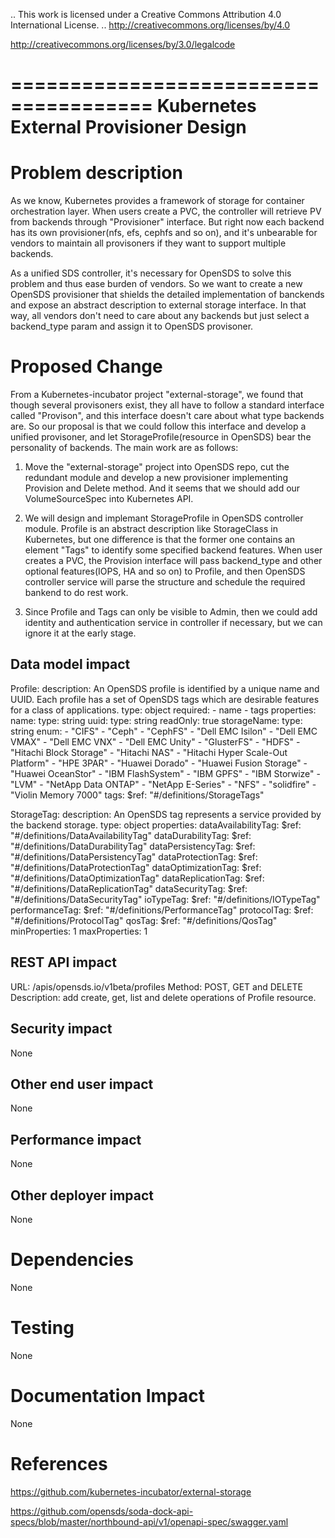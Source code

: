 .. This work is licensed under a Creative Commons Attribution 4.0 International License.
.. http://creativecommons.org/licenses/by/4.0

http://creativecommons.org/licenses/by/3.0/legalcode

======================================
Kubernetes External Provisioner Design
======================================

Problem description
===================

As we know, Kubernetes provides a framework of storage for container
orchestration layer. When users create a PVC, the controller will retrieve PV
from backends through "Provisioner" interface. But right now each backend has
its own provisioner(nfs, efs, cephfs and so on), and it's unbearable for vendors
to maintain all provisoners if they want to support multiple backends.

As a unified SDS controller, it's necessary for OpenSDS to solve this problem
and thus ease burden of vendors. So we want to create a new OpenSDS provisioner
that shields the detailed implementation of banckends and expose an abstract
description to external storage interface. In that way, all vendors don't need
to care about any backends but just select a backend_type param and assign it
to OpenSDS provisoner.

Proposed Change
===============

From a Kubernetes-incubator project "external-storage", we found that though
several provisoners exist, they all have to follow a standard interface called
"Provison", and this interface doesn't care about what type backends are.
So our proposal is that we could follow this interface and develop a unified
provisoner, and let StorageProfile(resource in OpenSDS) bear the personality of
backends. The main work are as follows:

1) Move the "external-storage" project into OpenSDS repo, cut the redundant
module and develop a new provisioner implementing Provision and Delete method.
And it seems that we should add our VolumeSourceSpec into Kubernetes API.

2) We will design and implemant StorageProfile in OpenSDS controller module.
Profile is an abstract description like StorageClass in Kubernetes, but one
difference is that the former one contains an element "Tags" to identify some
specified backend features. When user creates a PVC, the Provision interface
will pass backend_type and other optional features(IOPS, HA and so on) to
Profile, and then OpenSDS controller service will parse the structure and
schedule the required bankend to do rest work.

3) Since Profile and Tags can only be visible to Admin, then we could add
identity and authentication service in controller if necessary, but we can
ignore it at the early stage.

Data model impact
-----------------

Profile:
    description: An OpenSDS profile is identified by a unique name and UUID.
      Each profile has a set of OpenSDS tags which are desirable features for a 
      class of applications.
    type: object
    required:
      - name
      - tags
    properties:
      name:
        type: string
      uuid:
        type: string
        readOnly: true
	  storageName:
		type: string
		enum:
          - "CIFS"
          - "Ceph"
          - "CephFS"
          - "Dell EMC Isilon"
          - "Dell EMC VMAX"
          - "Dell EMC VNX"
          - "Dell EMC Unity"
          - "GlusterFS"
          - "HDFS"
          - "Hitachi Block Storage"
          - "Hitachi NAS"
          - "Hitachi Hyper Scale-Out Platform"
          - "HPE 3PAR"
          - "Huawei Dorado"
          - "Huawei Fusion Storage"
          - "Huawei OceanStor"
          - "IBM FlashSystem"
          - "IBM GPFS"
          - "IBM Storwize"
          - "LVM"
          - "NetApp Data ONTAP"
          - "NetApp E-Series"
          - "NFS"
          - "solidfire"
          - "Violin Memory 7000"
      tags:
        $ref: "#/definitions/StorageTags"
		
StorageTag:
    description: An OpenSDS tag represents a service provided by the 
      backend storage.
    type: object
    properties:
      dataAvailabilityTag:
        $ref: "#/definitions/DataAvailabilityTag"
      dataDurabilityTag:
        $ref: "#/definitions/DataDurabilityTag"
      dataPersistencyTag:
        $ref: "#/definitions/DataPersistencyTag"
      dataProtectionTag:
        $ref: "#/definitions/DataProtectionTag"
      dataOptimizationTag:
        $ref: "#/definitions/DataOptimizationTag"
      dataReplicationTag:
        $ref: "#/definitions/DataReplicationTag"
      dataSecurityTag:
        $ref: "#/definitions/DataSecurityTag"
      ioTypeTag:
        $ref: "#/definitions/IOTypeTag"
      performanceTag:
        $ref: "#/definitions/PerformanceTag"
      protocolTag:
        $ref: "#/definitions/ProtocolTag"
      qosTag:
        $ref: "#/definitions/QosTag"
    minProperties: 1
    maxProperties: 1

REST API impact
---------------

URL: /apis/opensds.io/v1beta/profiles
Method: POST, GET and DELETE
Description: add create, get, list and delete operations of Profile resource.

Security impact
---------------

None

Other end user impact
---------------------

None

Performance impact
------------------

None

Other deployer impact
---------------------

None

Dependencies
============

None

Testing
=======

None

Documentation Impact
====================

None

References
==========

https://github.com/kubernetes-incubator/external-storage

https://github.com/opensds/soda-dock-api-specs/blob/master/northbound-api/v1/openapi-spec/swagger.yaml
